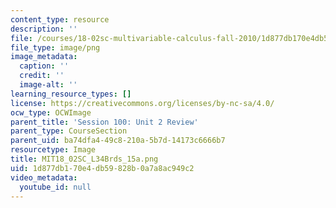 ```yaml
---
content_type: resource
description: ''
file: /courses/18-02sc-multivariable-calculus-fall-2010/1d877db170e4db59828b0a7a8ac949c2_MIT18_02SC_L34Brds_15a.png
file_type: image/png
image_metadata:
  caption: ''
  credit: ''
  image-alt: ''
learning_resource_types: []
license: https://creativecommons.org/licenses/by-nc-sa/4.0/
ocw_type: OCWImage
parent_title: 'Session 100: Unit 2 Review'
parent_type: CourseSection
parent_uid: ba74dfa4-49c8-210a-5b7d-14173c6666b7
resourcetype: Image
title: MIT18_02SC_L34Brds_15a.png
uid: 1d877db1-70e4-db59-828b-0a7a8ac949c2
video_metadata:
  youtube_id: null
---
```

